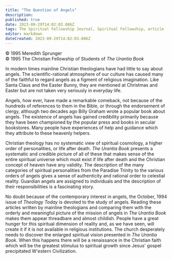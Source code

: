 ```yaml
---
title: "The Question of Angels"
description: 
published: true
date: 2023-09-29T14:02:03.086Z
tags: The Spiritual Fellowship Journal, Spiritual Fellowship, article
editor: markdown
dateCreated: 2023-09-29T14:02:03.086Z
---
```


<p class="v-card v-sheet theme--light gray lighten-3 px-2">© 1995 Meredith Sprunger<br>© 1995 The Christian Fellowship of Students of <i>The Urantia Book</i></p>

In modern times mainline Christian theologians have had little to say about angels. The scientific-rational atmosphere of our culture has caused many of the faithful to regard angels as a figment of religious imagination. Like Santa Claus and the Easter Bunny, they are mentioned at Christmas and Easter but are not taken very seriously in everyday life.

Angels, how ever, have made a remarkable comeback, not because of the hundreds of references to them in the Bible, or through the endorsement of clergy, although two decades ago Billy Graham wrote a popular book about angels. The existence of angels has gained credibility primarily because they have been championed by the popular press and books in secular bookstores. Many people have experiences of help and guidance which they attribute to these heavenly helpers.

Christian theology has no systematic view of spiritual cosmology, a higher order of personalities, or life after death. _The Urantia Book_ presents a systematic and credible picture of all of these that makes sense of the entire spiritual universe which must exist if life after death and the Christian concept of heaven have any validity. The description of the many categories of spiritual personalities from the Paradise Trinity to the various orders of angels gives a sense of authenticity and rational order to celestial reality. Guardian angels are assigned to individuals and the description of their responsibilities is a fascinating story.

No doubt because of the contemporary interest in angels, the October, 1994 issue of _Theology Today_ is devoted to the study of angels. Reading these articles written by mainline theologians and comparing them with the orderly and meaningful picture of the mission of angels in _The Urantia Book_ makes them appear threadbare and almost childish. People have a great hunger for this spiritual dimension of reality and, as we have seen, will create it if it is not available in religious institutions. The church desperately needs to discover the enlarged spiritual vision presented in _The Urantia Book_. When this happens there will be a renaissance in the Christian faith which will be the greatest stimulus to spiritual growth since Jesus' gospel precipitated W'estern Civilization.